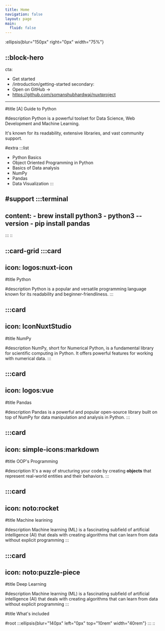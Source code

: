 ```yaml
---
title: Home
navigation: false
layout: page
main:
  fluid: false
---
```


:ellipsis{blur="150px" right="0px" width="75%"}

::block-hero
---
cta:
  - Get started
  - /introduction/getting-started
secondary:
  - Open on GitHub →
  - https://github.com/somanshubhardwaj/nuxtproject
---
#title
[A] Guide to Python

#description
Python is a powerful toolset for Data Science, Web Development and Machine Learning.

It's known for its readability, extensive libraries, and vast community support.

#extra
  :::list
  - Python Basics
  - Object Oriented Programming in Python
  - Basics of Data analysis
  - NumPy
  - Pandas
  - Data Visualization
  :::

#support
  :::terminal
  ---
  content:
    - brew install python3
    - python3 --version
    - pip install pandas
  ---
  :::
::

::card-grid
  :::card
  ---
  icon: logos:nuxt-icon
  ---
  #title
  Python
  
  #description
  Python is a popular and versatile programming language known for its readability and beginner-friendliness.
  :::

  :::card
  ---
  icon: IconNuxtStudio
  ---
  #title
  NumPy
  
  #description
  NumPy, short for Numerical Python, is a fundamental library for scientific computing in Python. It offers powerful features for working with numerical data.
  :::

  :::card
  ---
  icon: logos:vue
  ---
  #title
  Pandas
  
  #description
  Pandas is a powerful and popular open-source library built on top of NumPy for data manipulation and analysis in Python.
  :::

  :::card
  ---
  icon: simple-icons:markdown
  ---
  #title
  OOP's Programming
  
  #description
  It's a way of structuring your code by creating **objects** that represent real-world entities and their behaviors.
  :::

  :::card
  ---
  icon: noto:rocket
  ---
  #title
  Machine learining
  
  #description
  Machine learning (ML) is a fascinating subfield of artificial intelligence (AI) that deals with creating algorithms that can learn from data without explicit programming
  :::

  :::card
  ---
  icon: noto:puzzle-piece
  ---
  #title
  Deep Learning
  
  #description
  Machine learning (ML) is a fascinating subfield of artificial intelligence (AI) that deals with creating algorithms that can learn from data without explicit programming
  :::

#title
What's included

#root
  :::ellipsis{blur="140px" left="0px" top="10rem" width="40rem"}
  :::
::
